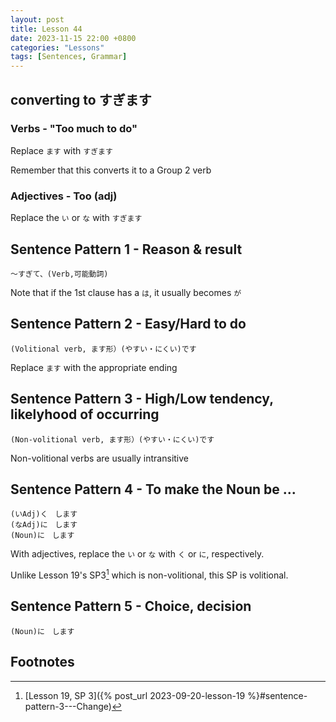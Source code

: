 ```yaml
--- 
layout: post 
title: Lesson 44
date: 2023-11-15 22:00 +0800 
categories: "Lessons"
tags: [Sentences, Grammar]
---
```


## converting to すぎます
### Verbs - "Too much to do"
Replace `ます` with `すぎます`

Remember that this converts it to a Group 2 verb

### Adjectives - Too (adj)
Replace the `い` or `な` with `すぎます`

## Sentence Pattern 1 - Reason & result
```
～すぎて、(Verb,可能動詞)
```
Note that if the 1st clause has a `は`, it usually becomes `が`

## Sentence Pattern 2 - Easy/Hard to do
```
(Volitional verb, ます形）(やすい・にくい)です
```
Replace `ます` with the appropriate ending

## Sentence Pattern 3 - High/Low tendency, likelyhood of occurring

```
(Non-volitional verb, ます形）(やすい・にくい)です
```
Non-volitional verbs are usually intransitive

## Sentence Pattern 4 - To make the Noun be ...
```
(いAdj)く　します
(なAdj)に　します
(Noun)に　します
```
With adjectives, replace the `い` or `な` with `く` or `に`, respectively.

Unlike Lesson 19's SP3[^fn1] which is non-volitional, this SP is volitional.

## Sentence Pattern 5  - Choice, decision
```
(Noun)に　します
```

## Footnotes
[^fn1]: [Lesson 19, SP 3]({% post_url 2023-09-20-lesson-19 %}#sentence-pattern-3---Change)
